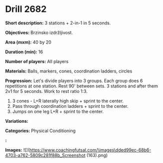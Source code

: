 # Drill 2682

**Short description:**
3 stations + 2-in-1 in 5 seconds.

**Objectives:**
Brzinsko izdržljivost.

**Area (mxm):**
40 by 20

**Duration (min):**
16

**Number of players:**
All players

**Materials:**
Balls, markers, cones, coordination ladders, circles

**Progression:**
Let's divide players into 3 groups. Each group does 6 repetitions at one station. Rest 90' between sets. 3 stations and after them 2v1 for 5 seconds. Work to rest ratio 1:3. 

1. 3 cones - L+R laterally high skip + sprint to the center.
2. Pass through coordination ladders + sprint to the center.
3. Jumps on one leg L+R + sprint to the center.

**Variations:**


**Categories:**
Physical Conditioning

**:**


**Images:**
![](https://www.coachingfutsal.com/\images\dded99ec-68b6-4703-a762-5809c281f88b_Screenshot (163).png)

